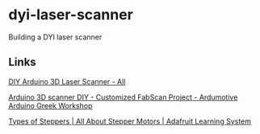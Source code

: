 # dyi-laser-scanner
Building a DYI laser scanner

## Links

[DIY Arduino 3D Laser Scanner - All](http://www.instructables.com/id/DIY-Arduino-3D-Laser-Scanner/)

[Arduino 3D scanner DIY - Customized FabScan Project - Ardumotive Arduino Greek Workshop](http://www.ardumotive.com/arduino-3d-scanner.html)

[Types of Steppers | All About Stepper Motors | Adafruit Learning System](https://learn.adafruit.com/all-about-stepper-motors/types-of-steppers)
